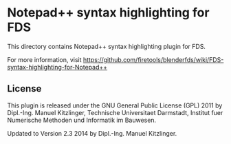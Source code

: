 # Notepad++ syntax highlighting for FDS

This directory contains Notepad++ syntax highlighting plugin for FDS.

For more information, visit https://github.com/firetools/blenderfds/wiki/FDS-syntax-highlighting-for-Notepad++

## License

This plugin is released under the GNU General Public License (GPL) 2011 
by Dipl.-Ing. Manuel Kitzlinger, Technische Universitaet Darmstadt,
Institut fuer Numerische Methoden und Informatik im Bauwesen.

Updated to Version 2.3 2014 by Dipl.-Ing. Manuel Kitzlinger.
